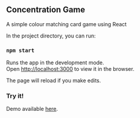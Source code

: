 ## Concentration Game

A simple colour matching card game using React

In the project directory, you can run:

### `npm start`

Runs the app in the development mode.<br>
Open [http://localhost:3000](http://localhost:3000) to view it in the browser.

The page will reload if you make edits.<br>

### Try it!

Demo available [here](https://ComputerWise.github.io/ConcentrationGame/).
